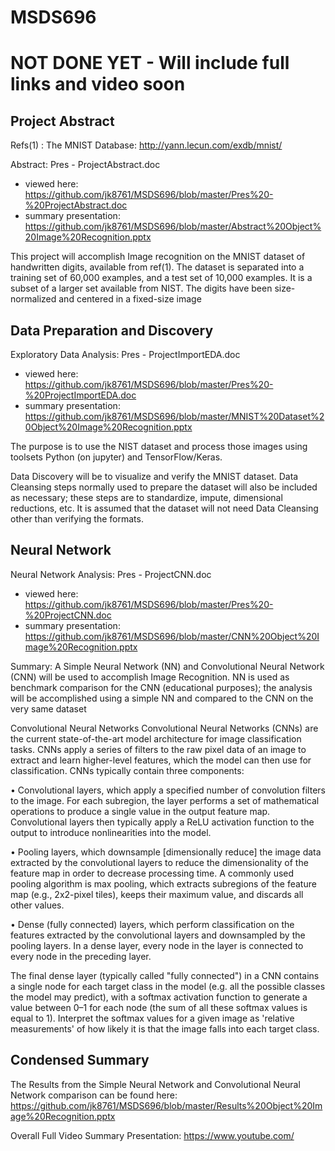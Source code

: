 # MSDS696

# NOT DONE YET - Will include full links and video soon

## Project Abstract

Refs(1) : The MNIST Database: http://yann.lecun.com/exdb/mnist/

Abstract: Pres - ProjectAbstract.doc
* viewed here: https://github.com/jk8761/MSDS696/blob/master/Pres%20-%20ProjectAbstract.doc
* summary presentation: https://github.com/jk8761/MSDS696/blob/master/Abstract%20Object%20Image%20Recognition.pptx

This project will accomplish Image recognition on the MNIST dataset of handwritten digits, available from ref(1). The dataset is separated into a training set of 60,000 examples, and a test set of 10,000 examples. It is a subset of a larger set available from NIST. The digits have been size-normalized and centered in a fixed-size image

## Data Preparation and Discovery
Exploratory Data Analysis: Pres - ProjectImportEDA.doc
* viewed here: https://github.com/jk8761/MSDS696/blob/master/Pres%20-%20ProjectImportEDA.doc
* summary presentation: https://github.com/jk8761/MSDS696/blob/master/MNIST%20Dataset%20Object%20Image%20Recognition.pptx

The purpose is to use the NIST dataset and process those images using toolsets Python (on jupyter) and TensorFlow/Keras.

Data Discovery will be to visualize and verify the MNIST dataset. Data Cleansing steps normally used to prepare the dataset will also be included as necessary; these steps are to standardize, impute, dimensional reductions, etc. It is assumed that the dataset will not need Data Cleansing other than verifying the formats.

## Neural Network
Neural Network Analysis: Pres - ProjectCNN.doc
* viewed here: https://github.com/jk8761/MSDS696/blob/master/Pres%20-%20ProjectCNN.doc
* summary presentation: https://github.com/jk8761/MSDS696/blob/master/CNN%20Object%20Image%20Recognition.pptx

Summary: 
A Simple Neural Network (NN) and Convolutional Neural Network (CNN) will be used to accomplish Image Recognition. NN is used as benchmark comparison for the CNN (educational purposes); the analysis will be accomplished using a simple NN and compared to the CNN on the very same dataset

Convolutional Neural Networks
Convolutional Neural Networks (CNNs) are the current state-of-the-art model architecture for image classification tasks. CNNs apply a series of filters to the raw pixel data of an image to extract and learn higher-level features, which the model can then use for classification. CNNs typically contain three components:

•	Convolutional layers, which apply a specified number of convolution filters to the image. For each subregion, the layer performs a set of mathematical operations to produce a single value in the output feature map. Convolutional layers then typically apply a ReLU activation function to the output to introduce nonlinearities into the model.

•	Pooling layers, which downsample [dimensionally reduce] the image data extracted by the convolutional layers to reduce the dimensionality of the feature map in order to decrease processing time. A commonly used pooling algorithm is max pooling, which extracts subregions of the feature map (e.g., 2x2-pixel tiles), keeps their maximum value, and discards all other values.

•	Dense (fully connected) layers, which perform classification on the features extracted by the convolutional layers and downsampled by the pooling layers. In a dense layer, every node in the layer is connected to every node in the preceding layer.

The final dense layer (typically called "fully connected") in a CNN contains a single node for each target class in the model (e.g. all the possible classes the model may predict), with a softmax activation function to generate a value between 0–1 for each node (the sum of all these softmax values is equal to 1). Interpret the softmax values for a given image as 'relative measurements' of how likely it is that the image falls into each target class.

## Condensed Summary
The Results from the Simple Neural Network and Convolutional Neural Network comparison can be found here:
https://github.com/jk8761/MSDS696/blob/master/Results%20Object%20Image%20Recognition.pptx

Overall Full Video Summary Presentation: https://www.youtube.com/

